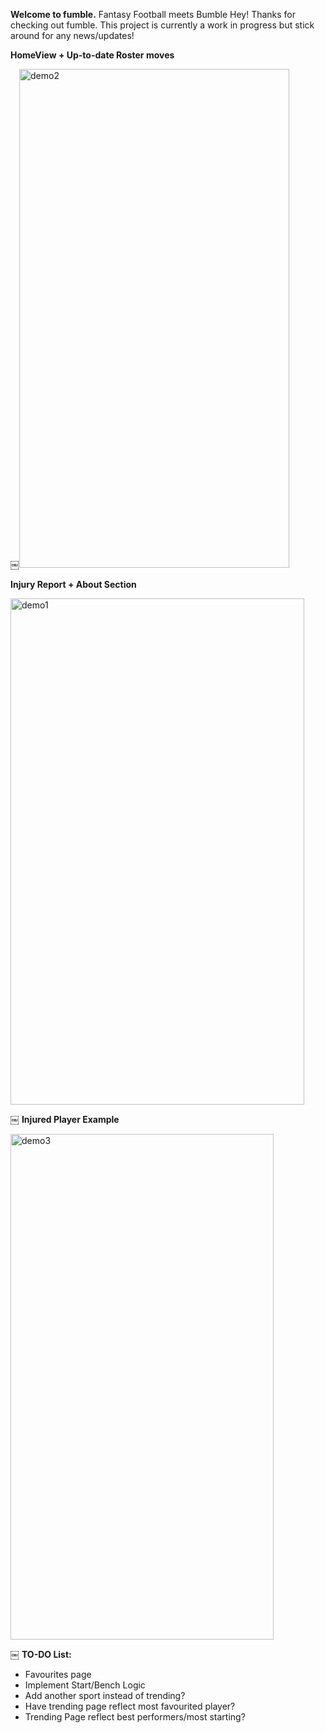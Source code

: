 **Welcome to fumble.**
Fantasy Football meets Bumble
Hey! Thanks for checking out fumble. This project is currently a work in progress but stick around for any news/updates!


**HomeView + Up-to-date Roster moves**

￼<img width="432" height="798" alt="demo2" src="https://github.com/user-attachments/assets/717e8dd8-9c46-4a9d-b03c-8504816a4a3c" />



**Injury Report + About Section**

<img width="470" height="810" alt="demo1" src="https://github.com/user-attachments/assets/e0460e26-b785-4cfc-943b-9250807a150a" />


￼
**Injured Player Example**

<img width="421" height="809" alt="demo3" src="https://github.com/user-attachments/assets/1ffd8f99-388f-4260-8808-04d98e469c96" />


￼
**TO-DO List:**
- Favourites page
- Implement Start/Bench Logic
- Add another sport instead of trending?
- Have trending page reflect most favourited player?
- Trending Page reflect best performers/most starting?
